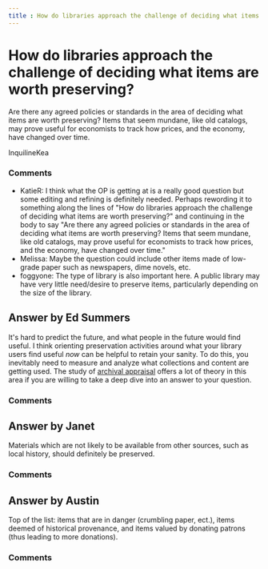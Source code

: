 ```yaml
---
title : How do libraries approach the challenge of deciding what items are worth preserving?
---
```

How do libraries approach the challenge of deciding what items are worth preserving?
=====================
Are there any agreed policies or standards in the area of deciding what
items are worth preserving? Items that seem mundane, like old catalogs,
may prove useful for economists to track how prices, and the economy,
have changed over time.

InquilineKea

### Comments ###
* KatieR: I think what the OP is getting at is a really good question but some
editing and refining is definitely needed. Perhaps rewording it to
something along the lines of "How do libraries approach the challenge of
deciding what items are worth preserving?" and continuing in the body to
say "Are there any agreed policies or standards in the area of deciding
what items are worth preserving? Items that seem mundane, like old
catalogs, may prove useful for economists to track how prices, and the
economy, have changed over time."
* Melissa: Maybe the question could include other items made of low-grade paper
such as newspapers, dime novels, etc.
* foggyone: The type of library is also important here. A public library may have
very little need/desire to preserve items, particularly depending on the
size of the library.


Answer by Ed Summers
----------------
It's hard to predict the future, and what people in the future would
find useful. I think orienting preservation activities around what your
library users find useful *now* can be helpful to retain your sanity. To
do this, you inevitably need to measure and analyze what collections and
content are getting used. The study of [archival
appraisal](http://en.wikipedia.org/wiki/Archival_appraisal) offers a lot
of theory in this area if you are willing to take a deep dive into an
answer to your question.

### Comments ###

Answer by Janet
----------------
Materials which are not likely to be available from other sources, such
as local history, should definitely be preserved.

### Comments ###

Answer by Austin
----------------
Top of the list: items that are in danger (crumbling paper, ect.), items
deemed of historical provenance, and items valued by donating patrons
(thus leading to more donations).

### Comments ###

